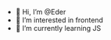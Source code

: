 - 👋 Hi, I’m @Eder
- 👀 I’m interested in frontend
- 🌱 I’m currently learning JS

<!---
EderCB/EderCB is a ✨ special ✨ repository because its `README.md` (this file) appears on your GitHub profile.
You can click the Preview link to take a look at your changes.
--->
